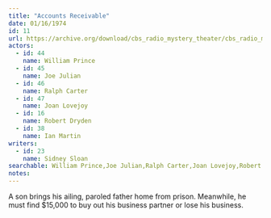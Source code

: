 ```yaml
---
title: "Accounts Receivable"
date: 01/16/1974
id: 11
url: https://archive.org/download/cbs_radio_mystery_theater/cbs_radio_mystery_theater-0001-0050.zip/cbs_radio_mystery_theater-0001-0050%2Fcbsrmt_0011_accounts_receivable.mp3
actors:  
  - id: 44
    name: William Prince  
  - id: 45
    name: Joe Julian  
  - id: 46
    name: Ralph Carter  
  - id: 47
    name: Joan Lovejoy  
  - id: 16
    name: Robert Dryden  
  - id: 38
    name: Ian Martin
writers:  
  - id: 23
    name: Sidney Sloan
searchable: William Prince,Joe Julian,Ralph Carter,Joan Lovejoy,Robert Dryden,Ian Martin Sidney Sloan
notes:  
---
```

A son brings his ailing, paroled father home from prison. Meanwhile, he must find $15,000 to buy out his business partner or lose his business.